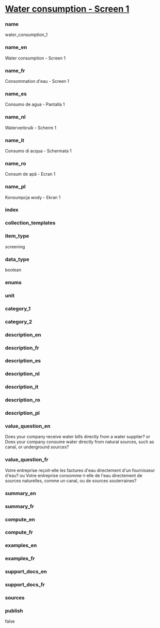 
# [Water consumption - Screen 1](#water_consumption_1)

### name

water_consumption_1

### name_en

Water consumption - Screen 1

### name_fr

Consommation d'eau - Screen 1

### name_es

Consumo de agua - Pantalla 1

### name_nl

Waterverbruik - Scherm 1

### name_it

Consumo di acqua - Schermata 1

### name_ro

Consum de apă - Ecran 1

### name_pl

Konsumpcja wody - Ekran 1

### index


### collection_templates


### item_type

screening

### data_type

boolean

### enums


### unit


### category_1


### category_2


### description_en

### description_fr

### description_es

### description_nl

### description_it

### description_ro

### description_pl



### value_question_en

Does your company receive water bills directly from a water supplier?
or
Does your company consume water directly from natural sources, such as canal, or underground sources?

### value_question_fr

Votre entreprise reçoit-elle les factures d'eau directement d'un fournisseur d'eau?
ou
Votre entreprise consomme-t-elle de l'eau directement de sources naturelles, comme un canal, ou de sources souterraines?

### summary_en


### summary_fr


### compute_en


### compute_fr


### examples_en


### examples_fr


### support_docs_en


### support_docs_fr


### sources


### publish

false
